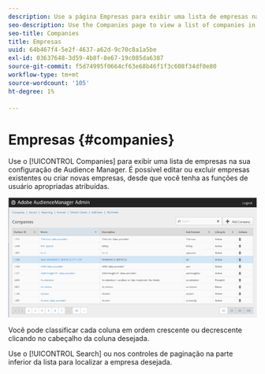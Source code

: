 ```yaml
---
description: Use a página Empresas para exibir uma lista de empresas na sua configuração de Audience Manager. É possível editar ou excluir empresas existentes ou criar novas empresas, desde que você tenha as funções de usuário apropriadas atribuídas.
seo-description: Use the Companies page to view a list of companies in your Audience Manager configuration. You can edit or delete existing companies or create new companies, providing that you have the appropriate user roles assigned.
seo-title: Companies
title: Empresas
uuid: 64b467f4-5e2f-4637-a62d-9c70c8a1a5be
exl-id: 03637648-3d59-4b8f-8e67-19c085da6387
source-git-commit: f5d74995f0664cf63e68b46f1f3c608f34df0e80
workflow-type: tm+mt
source-wordcount: '105'
ht-degree: 1%

---
```


# Empresas {#companies}

Use o [!UICONTROL Companies] para exibir uma lista de empresas na sua configuração de Audience Manager. É possível editar ou excluir empresas existentes ou criar novas empresas, desde que você tenha as funções de usuário apropriadas atribuídas.

![](assets/companies.png)

Você pode classificar cada coluna em ordem crescente ou decrescente clicando no cabeçalho da coluna desejada.

Use o [!UICONTROL Search] ou nos controles de paginação na parte inferior da lista para localizar a empresa desejada.
